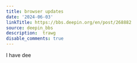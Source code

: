 ```yaml
---
title: browser updates
date: '2024-06-03'
linkTitle: https://bbs.deepin.org/en/post/268882
source: deepin_bbs
description:  trawg 
disable_comments: true
---
```

I have dee
